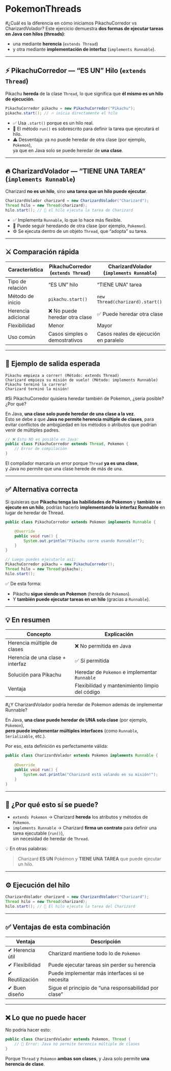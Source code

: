 # PokemonThreads

#¿Cuál es la diferencia en cómo iniciamos PikachuCorredor vs CharizardVolador?
Este ejercicio demuestra **dos formas de ejecutar tareas en Java con hilos (threads)**:  
- una mediante **herencia** (`extends Thread`)  
- y otra mediante **implementación de interfaz** (`implements Runnable`).

---

## ⚡ PikachuCorredor — “ES UN” Hilo (`extends Thread`)

Pikachu **hereda** de la clase `Thread`, lo que significa que **él mismo es un hilo de ejecución**.

```java
PikachuCorredor pikachu = new PikachuCorredor("Pikachu");
pikachu.start(); // 🔥 inicia directamente el hilo
```

- ✅ Usa `.start()` porque es un hilo real.  
- 🧠 El método `run()` es sobrescrito para definir la tarea que ejecutará el hilo.  
- ⚠️ Desventaja: ya no puede heredar de otra clase (por ejemplo, `Pokemon`),  
  ya que en Java solo se puede heredar de **una clase**.

---

## 🔥 CharizardVolador — “TIENE UNA TAREA” (`implements Runnable`)

Charizard **no es un hilo**, sino **una tarea que un hilo puede ejecutar**.



```java
CharizardVolador charizard = new CharizardVolador("Charizard");
Thread hilo = new Thread(charizard);
hilo.start(); // 🚀 el hilo ejecuta la tarea de Charizard
```

- ✅ Implementa `Runnable`, lo que lo hace más flexible.  
- 🧠 Puede seguir heredando de otra clase (por ejemplo, `Pokemon`).  
- ⚙️ Se ejecuta dentro de un objeto `Thread`, que “adopta” su tarea.

---

## ⚔️ Comparación rápida

| Característica | PikachuCorredor (`extends Thread`) | CharizardVolador (`implements Runnable`) |
|-----------------|------------------------------------|-------------------------------------------|
| Tipo de relación | “ES UN” hilo | “TIENE UNA” tarea |
| Método de inicio | `pikachu.start()` | `new Thread(charizard).start()` |
| Herencia adicional | ❌ No puede heredar otra clase | ✅ Puede heredar otra clase |
| Flexibilidad | Menor | Mayor |
| Uso común | Casos simples o demostrativos | Casos reales de ejecución en paralelo |

---

## 💬 Ejemplo de salida esperada

```
Pikachu empieza a correr! (Método: extends Thread)
Charizard empieza su misión de vuelo! (Método: implements Runnable)
Pikachu terminó la carrera!
Charizard terminó la misión!
```
#Si PikachuCorredor quisiera heredar también de Pokemon, ¿sería posible? ¿Por qué?

En Java, **una clase solo puede heredar de una clase a la vez**.  
Esto se debe a que **Java no permite herencia múltiple de clases**, para evitar conflictos de ambigüedad en los métodos o atributos que podrían venir de múltiples padres.

```java
// ❌ Esto NO es posible en Java:
public class PikachuCorredor extends Thread, Pokemon {
    // Error de compilación
}
```

El compilador marcaría un error porque `Thread` **ya es una clase**,  
y Java no permite que una clase herede de más de una.

---

## ✅ Alternativa correcta

Si quisieras que **Pikachu tenga las habilidades de Pokemon** y **también se ejecute en un hilo**, podrías hacerlo **implementando la interfaz Runnable** en lugar de heredar de Thread.

```java
public class PikachuCorredor extends Pokemon implements Runnable {

    @Override
    public void run() {
        System.out.println("Pikachu corre usando Runnable!");
    }
}

// Luego puedes ejecutarlo así:
PikachuCorredor pikachu = new PikachuCorredor();
Thread hilo = new Thread(pikachu);
hilo.start();
```

✅ De esta forma:
- Pikachu **sigue siendo un Pokemon** (hereda de `Pokemon`).
- Y **también puede ejecutar tareas en un hilo** (gracias a `Runnable`).

---

## 💡 En resumen

| Concepto | Explicación |
|-----------|-------------|
| Herencia múltiple de clases | ❌ No permitida en Java |
| Herencia de una clase + interfaz | ✅ Sí permitida |
| Solución para Pikachu | Heredar de `Pokemon` e implementar `Runnable` |
| Ventaja | Flexibilidad y mantenimiento limpio del código |

#¿Y CharizardVolador podría heredar de Pokemon además de implementar Runnable?

En Java, **una clase puede heredar de UNA sola clase** (por ejemplo, `Pokemon`),  
**pero puede implementar múltiples interfaces** (como `Runnable`, `Serializable`, etc.).

Por eso, esta definición es perfectamente válida:

```java
public class CharizardVolador extends Pokemon implements Runnable {
    
    @Override
    public void run() {
        System.out.println("Charizard está volando en su misión!");
    }
}
```

---

## 🧠 ¿Por qué esto sí se puede?

- `extends Pokemon` → Charizard **hereda** los atributos y métodos de `Pokemon`.  
- `implements Runnable` → Charizard **firma un contrato** para definir una tarea ejecutable (`run()`),  
  sin necesidad de heredar de `Thread`.

💡 En otras palabras:
> Charizard **ES UN** Pokémon y **TIENE UNA TAREA** que puede ejecutar un hilo.

---

## ⚙️ Ejecución del hilo

```java
CharizardVolador charizard = new CharizardVolador("Charizard");
Thread hilo = new Thread(charizard);
hilo.start(); // 🚀 El hilo ejecuta la tarea del Charizard
```

---

## ✅ Ventajas de esta combinación

| Ventaja | Descripción |
|----------|-------------|
| ✔ Herencia útil | Charizard mantiene todo lo de `Pokemon` |
| ✔ Flexibilidad | Puede ejecutar tareas sin perder su herencia |
| ✔ Reutilización | Puede implementar más interfaces si se necesita |
| ✔ Buen diseño | Sigue el principio de “una responsabilidad por clase” |

---

## ❌ Lo que no puede hacer

No podría hacer esto:

```java
public class CharizardVolador extends Pokemon, Thread {
    // 🚫 Error: Java no permite herencia múltiple de clases
}
```

Porque `Thread` y `Pokemon` **ambas son clases**, y Java solo permite **una herencia de clase**.



